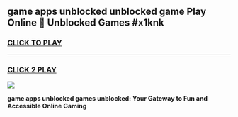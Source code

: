 
## game apps unblocked unblocked game Play Online 👋 Unblocked Games #x1knk
<h3>
<a href="https://premium.freeplayer.one?title=game_apps_unblocked&ref=21F">CLICK TO PLAY</a></h3>
<hr>

<h3>
<a href="https://premium.freeplayer.one?title=game_apps_unblocked&ref=21F">CLICK 2 PLAY</a>
  
</h3>

<a href="https://premium.freeplayer.one?title=game_apps_unblocked&ref=21F/"><img src="https://clearcache.store/games.png"></a>


**game apps unblocked games unblocked: Your Gateway to Fun and Accessible Online Gaming**

